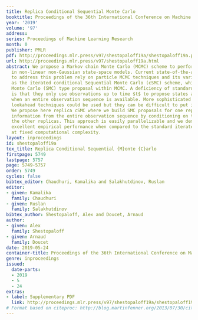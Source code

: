 ```yaml
---
title: Replica Conditional Sequential Monte Carlo
booktitle: Proceedings of the 36th International Conference on Machine Learning
year: '2019'
volume: '97'
address: 
series: Proceedings of Machine Learning Research
month: 0
publisher: PMLR
pdf: http://proceedings.mlr.press/v97/shestopaloff19a/shestopaloff19a.pdf
url: http://proceedings.mlr.press/v97/shestopaloff19a.html
abstract: We propose a Markov chain Monte Carlo (MCMC) scheme to perform state inference
  in non-linear non-Gaussian state-space models. Current state-of-the-art methods
  to address this problem rely on particle MCMC techniques and its variants, such
  as the iterated conditional Sequential Monte Carlo (cSMC) scheme, which uses a Sequential
  Monte Carlo (SMC) type proposal within MCMC. A deficiency of standard SMC proposals
  is that they only use observations up to time $t$ to propose states at time $t$
  when an entire observation sequence is available. More sophisticated SMC based on
  lookahead techniques could be used but they can be difficult to put in practice.
  We propose here replica cSMC where we build SMC proposals for one replica using
  information from the entire observation sequence by conditioning on the states of
  the other replicas. This approach is easily parallelizable and we demonstrate its
  excellent empirical performance when compared to the standard iterated cSMC scheme
  at fixed computational complexity.
layout: inproceedings
id: shestopaloff19a
tex_title: Replica Conditional Sequential {M}onte {C}arlo
firstpage: 5749
lastpage: 5757
page: 5749-5757
order: 5749
cycles: false
bibtex_editor: Chaudhuri, Kamalika and Salakhutdinov, Ruslan
editor:
- given: Kamalika
  family: Chaudhuri
- given: Ruslan
  family: Salakhutdinov
bibtex_author: Shestopaloff, Alex and Doucet, Arnaud
author:
- given: Alex
  family: Shestopaloff
- given: Arnaud
  family: Doucet
date: 2019-05-24
container-title: Proceedings of the 36th International Conference on Machine Learning
genre: inproceedings
issued:
  date-parts:
  - 2019
  - 5
  - 24
extras:
- label: Supplementary PDF
  link: http://proceedings.mlr.press/v97/shestopaloff19a/shestopaloff19a-supp.pdf
# Format based on citeproc: http://blog.martinfenner.org/2013/07/30/citeproc-yaml-for-bibliographies/
---
```

